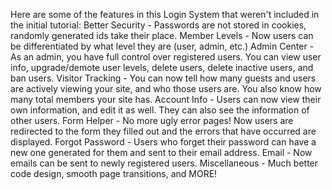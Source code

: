 Here are some of the features in this Login System that weren't included in the initial tutorial:
Better Security - Passwords are not stored in cookies, randomly generated ids take their place.
Member Levels - Now users can be differentiated by what level they are (user, admin, etc.)
Admin Center - As an admin, you have full control over registered users. You can view user info, upgrade/demote user levels, delete users, delete inactive users, and ban users.
Visitor Tracking - You can now tell how many guests and users are actively viewing your site, and who those users are. You also know how many total members your site has.
Account Info - Users can now view their own
information, and edit it as well. They can also see the information of
other users.
Form Helper - No more ugly error pages! Now users are redirected to the form they filled out and the errors that have occurred are displayed.
Forgot Password - Users who forget their password can have a new one generated for them and sent to their email address.
Email - Now emails can be sent to newly registered users.
Miscellaneous - Much better code design, smooth page transitions, and MORE!
